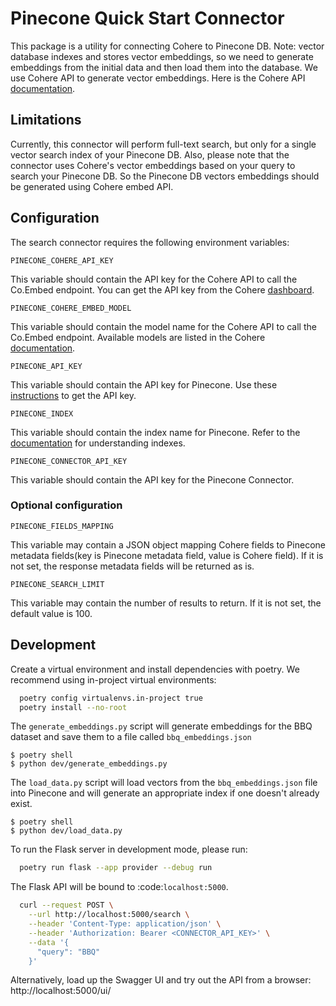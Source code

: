 # Pinecone Quick Start Connector

This package is a utility for connecting Cohere to Pinecone DB.
Note: vector database indexes and stores vector embeddings, so we need to generate embeddings
from the initial data and then load them into the database.
We use Cohere API to generate vector embeddings.
Here is the Cohere API [documentation](https://docs.cohere.com/reference/embed).

## Limitations

Currently, this connector will perform full-text search,
but only for a single vector search index of your Pinecone DB.
Also, please note that the connector uses Cohere's vector embeddings
based on your query to search your Pinecone DB.
So the Pinecone DB vectors embeddings should be generated using Cohere embed API.

## Configuration

The search connector requires the following environment variables:

```
PINECONE_COHERE_API_KEY
```

This variable should contain the API key for the Cohere API to call the Co.Embed endpoint.
You can get the API key from the Cohere [dashboard](https://dashboard.cohere.com/api-keys).

```
PINECONE_COHERE_EMBED_MODEL
```

This variable should contain the model name for the Cohere API to call the Co.Embed endpoint.
Available models are listed in the Cohere [documentation](https://docs.cohere.com/reference/embed).

```
PINECONE_API_KEY
```

This variable should contain the API key for Pinecone.
Use these [instructions](https://docs.pinecone.io/docs/authentication#finding-your-pinecone-api-key) to get the API key.


```
PINECONE_INDEX
```

This variable should contain the index name for Pinecone.
Refer to the [documentation](https://docs.pinecone.io/docs/indexes) for understanding indexes.

```
PINECONE_CONNECTOR_API_KEY
```

This variable should contain the API key for the Pinecone Connector.

### Optional configuration

```
PINECONE_FIELDS_MAPPING
```

This variable may contain a JSON object mapping Cohere fields
to Pinecone metadata fields(key is Pinecone metadata field, value is Cohere field).
If it is not set, the response metadata fields will be returned as is.

```
PINECONE_SEARCH_LIMIT
```

This variable may contain the number of results to return.
If it is not set, the default value is 100.

## Development

Create a virtual environment and install dependencies with poetry. We recommend using in-project virtual environments:

```bash
  poetry config virtualenvs.in-project true
  poetry install --no-root
```

The `generate_embeddings.py` script will generate embeddings for the BBQ dataset
and save them to a file called `bbq_embeddings.json`

```
$ poetry shell
$ python dev/generate_embeddings.py
```

The `load_data.py` script will load vectors from the `bbq_embeddings.json` file into Pinecone and will generate an
appropriate index if one doesn't already exist.

```
$ poetry shell
$ python dev/load_data.py
```

To run the Flask server in development mode, please run:

```bash
  poetry run flask --app provider --debug run
```

The Flask API will be bound to :code:`localhost:5000`.

```bash
  curl --request POST \
    --url http://localhost:5000/search \
    --header 'Content-Type: application/json' \
    --header 'Authorization: Bearer <CONNECTOR_API_KEY>' \
    --data '{
      "query": "BBQ"
    }'
```

Alternatively, load up the Swagger UI and try out the API from a browser: http://localhost:5000/ui/
